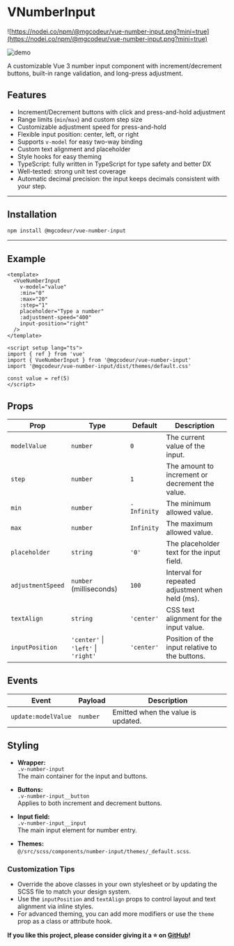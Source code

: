 # VNumberInput

![https://nodei.co/npm/@mgcodeur/vue-number-input.png?mini=true](https://nodei.co/npm/@mgcodeur/vue-number-input.png?mini=true)

![demo](https://i.ibb.co/gMzJDDsq/preview.png)

A customizable Vue 3 number input component with increment/decrement buttons, built-in range validation, and long-press adjustment.

## Features

- Increment/Decrement buttons with click and press-and-hold adjustment
- Range limits (`min`/`max`) and custom step size
- Customizable adjustment speed for press-and-hold
- Flexible input position: center, left, or right
- Supports `v-model` for easy two-way binding
- Custom text alignment and placeholder
- Style hooks for easy theming
- TypeScript: fully written in TypeScript for type safety and better DX
- Well-tested: strong unit test coverage
- Automatic decimal precision: the input keeps decimals consistent with your step.

---

## Installation

```bash
npm install @mgcodeur/vue-number-input
```

---

## Example

```vue
<template>
  <VueNumberInput
    v-model="value"
    :min="0"
    :max="20"
    :step="1"
    placeholder="Type a number"
    :adjustment-speed="400"
    input-position="right"
  />
</template>

<script setup lang="ts">
import { ref } from 'vue'
import { VueNumberInput } from '@mgcodeur/vue-number-input'
import '@mgcodeur/vue-number-input/dist/themes/default.css'

const value = ref(5)
</script>
```

## Props

| Prop              | Type                                | Default     | Description                                      |
| ----------------- | ----------------------------------- | ----------- | ------------------------------------------------ |
| `modelValue`      | `number`                            | `0`         | The current value of the input.                  |
| `step`            | `number`                            | `1`         | The amount to increment or decrement the value.  |
| `min`             | `number`                            | `-Infinity` | The minimum allowed value.                       |
| `max`             | `number`                            | `Infinity`  | The maximum allowed value.                       |
| `placeholder`     | `string`                            | `'0'`       | The placeholder text for the input field.        |
| `adjustmentSpeed` | `number` (milliseconds)             | `100`       | Interval for repeated adjustment when held (ms). |
| `textAlign`       | `string`                            | `'center'`  | CSS text alignment for the input value.          |
| `inputPosition`   | `'center'` \| `'left'` \| `'right'` | `'center'`  | Position of the input relative to the buttons.   |

## Events

| Event               | Payload  | Description                        |
| ------------------- | -------- | ---------------------------------- |
| `update:modelValue` | `number` | Emitted when the value is updated. |

## Styling

- **Wrapper:**  
  `.v-number-input`  
  The main container for the input and buttons.

- **Buttons:**  
  `.v-number-input__button`  
  Applies to both increment and decrement buttons.

- **Input field:**  
  `.v-number-input__input`  
  The main input element for number entry.

- **Themes:**  
  `@/src/scss/components/number-input/themes/_default.scss`.

### Customization Tips

- Override the above classes in your own stylesheet or by updating the SCSS file to match your design system.
- Use the `inputPosition` and `textAlign` props to control layout and text alignment via inline styles.
- For advanced theming, you can add more modifiers or use the `theme` prop as a class or attribute hook.

<p>
  <b>If you like this project, please consider giving it a ⭐ on <a href="https://github.com/iharena/vue3-number-picker">GitHub</a>!</b>
</p>
